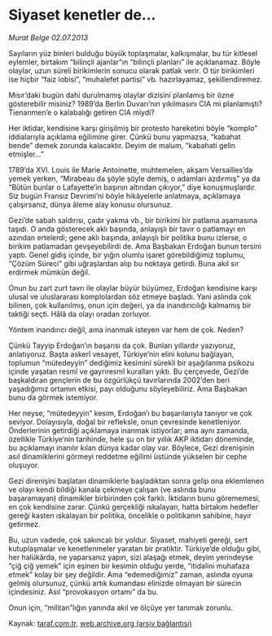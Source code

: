 # Siyaset kenetler de...

*Murat Belge 02.07.2013*

<div class="yazi"><p>Sayıların yüz binleri bulduğu büyük toplaşmalar, kalkışmalar, bu tür kitlesel eylemler, birtakım “bilinçli ajanlar”ın “bilinçli planları” ile açıklanamaz. Böyle olaylar, uzun süreli birikimlerin sonucu olarak patlak verir. O tür birikimleri ise hiçbir “faiz lobisi”, “muhalefet partisi” vb. hazırlayamaz, şekillendiremez.</p>
<p>Mısır’daki bugün dahi durulmamış olaylar dizisini planlamış bir özne gösterebilir misiniz? 1989’da Berlin Duvarı’nın yıkılmasını CIA mi planlamıştı? Tienanmen’e o kalabalığı getiren CIA miydi?</p>
<p>Her iktidar, kendisine karşı girişilmiş bir protesto hareketini böyle “komplo” iddialarıyla açıklama eğilimine girer. Çünkü bunu yapmazsa, “kabahat bende” demek zorunda kalacaktır. Deyim de malum, “kabahati gelin etmişler...”</p>
<p>1789’da XVI. Louis ile Marie Antoinette, muhtemelen, akşam Versailles’da yemek yerken, “Mirabeau da şöyle şöyle demiş, o adamları azdırmış” ya da “Bütün bunlar o Lafayette’in başının altından çıkıyor,” diye konuşmuşlardır. Siz bugün Fransız Devrimi’ni böyle hikâyelerle anlatmaya, açıklamaya çalışırsanız, dünya âleme alay konusu olursunuz.</p>
<p>Gezi’de sabah saldırısı, çadır yakma vb., bir birikimi bir patlama aşamasına taşıdı. O anda gösterecek aklı başında, anlayışlı bir tavır o patlamayı en azından ertelerdi; gene aklı başında, anlayışlı bir politika bunu izlerse, o birikim patlamadan gevşeyebilirdi de. Ama Başbakan Erdoğan bunun tersini yaptı. Genel gidiş içinde, bir yığın olumlu işaret görebildiğimiz toplumu, “Çözüm Süreci” gibi uğraşlardan alıp bu noktaya getirdi. Buna akıl sır erdirmek mümkün değil.</p>
<p>Onun bu zart zurt tavrı ile olaylar büyür büyümez, Erdoğan kendisine karşı ulusal ve uluslararası komplolardan söz etmeye başladı. Yani aslında çok bilinen, çok kullanılmış, onun için değeri, ya da inandırıcılığı kalmamış bir taktiği seçti. Hâlâ da olayı oradan zorluyor.</p>
<p>Yöntem inandırıcı değil, ama inanmak isteyen var  hem de çok. Neden?</p>
<p>Çünkü Tayyip Erdoğan’ın başarısı da çok. Bunları yıllardır yazıyoruz, anlatıyoruz. Başta askerî vesayet, Türkiye’nin elini kolunu bağlayan, toplumun “mütedeyyin” dediğimiz kesimini sürekli bir aşağılanma psikozu içinde yaşatan resmî ve gayrıresmî kuralları yıktı. Bu çerçevede, Gezi’de başkaldıran gençlerin de bu özgürlükçü tavırlarında 2002’den beri yaşadığımız ortamın etkisi, payı olduğunu söyleyebiliriz. Ama Başbakan bunu da görmek istemiyor.</p>
<p>Her neyse, “mütedeyyin” kesim, Erdoğan’ı bu başarılarıyla tanıyor ve çok seviyor. Dolayısıyla, doğal bir refleksle, onun çevresinde kenetleniyor. Önderlerinin getirdiği açıklamaya inanmak istiyorlar; ama aynı zamanda, özellikle Türkiye’nin tarihinde, hele şu on bir yıllık AKP iktidarı döneminde, bu açıklamayı inanılır kılan dünya kadar olay var. Böylece, Gezi direnişinin asıl dinamiklerini görmeyi reddetme eğilimi üstünde yükselen bir cephe oluşuyor.</p>
<p>Gezi direnişini başlatan dinamiklerle başladıktan sonra gelip ona eklemlenen ve olayı kendi bildiği kanala çekmeye çalışan (ve aslında bunu başaramayan) dinamikler birbirinden çok farklı. İktidarın bunu görememesi, en çok kendisine zarar. Çünkü gerçekliği ıskalayan, hatta birtakım hedefler gereği kasten ıskalayan bir politika, öncelikle o politikanın sahibine, hayır getirmez.</p>
<p>Bu, uzun vadede, çok sakıncalı bir yoldur. Siyaset, mahiyeti gereği, sert kutuplaşmalar ve kenetlenmeler yaratan bir pratiktir. Türkiye’de olduğu gibi, her halükârda, ne yaparsanız yapın, sizi alaşağı etmek, deyim yerindeyse “çiğ çiğ yemek” için eşinen bir kesimin olduğu yerde, “itidalini muhafaza etmek” kolay bir şey değildir. Ama “edemediğimiz” zaman, aslında oyuna gelmiş olursunuz, çünkü artık kumandası elinizde olmayan bir sürecin içindesiniz. Asıl “provokasyon ortamı” da bu.</p>
<p>Onun için, “militan”lığın yanında akıl ve ölçüye yer tanımak zorunlu.</p>
</div>

Kaynak: [taraf.com.tr](http://www.taraf.com.tr:80/murat-belge/makale-siyaset-kenetler-de.htm), [web.archive.org (arşiv bağlantısı)](http://web.archive.org/web/20130705014400/http://www.taraf.com.tr:80/murat-belge/makale-siyaset-kenetler-de.htm)
